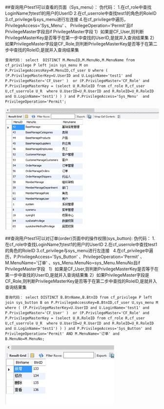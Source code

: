 ##查询用户test1可以查看的页面（Sys_menu）：
    伪代码：
    1.在cf_role中查找LoginName为test1的用户的UserID
    2.在cf_userrole中查找test1的角色的RoleID
    3.cf_privilege与sys_menu进行左连接
    4.在cf_privilege中遍历， PrivilegeAccess='Sys_Menu' 、 PrivilegeOperation='Permit'且if PrivilegeMaster字段且if PrivilegeMaster字段
      1）如果是CF_User,则判断PrivilegeMasterKey是否等于在第一步中查找的UserID,是就并入查询结果集
      2）如果PrivilegeMaster字段是CF_Role,则判断PrivilegeMasterKey是否等于在第二步中查找的RoleID,是就并入查询结果集
    

`查询代码：
select  DISTINCT M.MenuID,M.MenuNo,M.MenuName
from cf_privilege P left join sys_menu M on P.PrivilegeAccessKey=M.MenuID,cf_user U
where (
(P.PrivilegeMasterKey=U.UserID and U.LoginName='test1' and P.PrivilegeMaster='CF_User' ) 
or (P.PrivilegeMaster='CF_Role' and P.PrivilegeMasterKey =
(select U_R.RoleID
from cf_role R,cf_user U,cf_userrole U_R 
where U.UserID=U_R.UserID and R.RoleID=U_R.RoleID and U.LoginName='test1')
)
) and P.PrivilegeAccess='Sys_Menu'  and PrivilegeOperation='Permit';`

![p1](images/1.png)


##查询用户test1可以对订单(order)页面中的操作权限(sys_button):
    伪代码：
    1.在cf_role中查找LoginName为test1的用户的UserID
    2.在cf_userrole中查找test1的角色的RoleID
    3.cf_privilege与sys_menu进行左连接
    4.在cf_privilege中遍历，P.PrivilegeAccess='Sys_Button' 、PrivilegeOperation='Permit' 、M.MenuName='订单' 、sys_Menu.MenuNo=sys_Menu.MenuNo且if PrivilegeMaster字段   
      1）如果是CF_User,则判断PrivilegeMasterKey是否等于在第一步中查找的UserID,是就并入查询结果集
      2）如果PrivilegeMaster字段是CF_Role,则判断PrivilegeMasterKey是否等于在第二步中查找的RoleID,是就并入查询结果集
      
      
  

`查询代码：
select DISTINCT B.BtnName,B.BtnID
from cf_privilege P left join sys_button B on P.PrivilegeAccessKey=B.BtnID,cf_user U,sys_menu M 
where (
(P.PrivilegeMasterKey=U.UserID and U.LoginName='test1' and P.PrivilegeMaster='CF_User' ) 
or (P.PrivilegeMaster='CF_Role' and P.PrivilegeMasterKey =
(select U_R.RoleID
from cf_role R,cf_user U,cf_userrole U_R 
where U.UserID=U_R.UserID and R.RoleID=U_R.RoleID and U.LoginName='test1')
)
) and P.PrivilegeAccess='Sys_Button' and PrivilegeOperation='Permit' AND M.MenuName='订单' and B.MenuNo=M.MenuNo;`


![p2](images/2.png)
